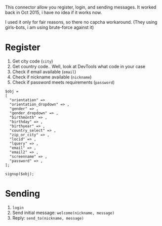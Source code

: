 This connector allow you register, login, and sending messages.
It worked back in Oct 2015, i have no idea if it works now.

I used it only for fair reasons, so there no capcha workaround.
(They using girls-bots, i am using brute-force against it)

# Register
1. Get city code (`city`)
2. Get country code.. Well, look at DevTools what code in your case
3. Check if email available (`email`)
4. Check if nickname available (`nickname`)
5. Check if password meets requirements (`password`)

```
$obj =
[
  "orientation" =>
  "orientation_dropdown" => ,
  "gender" => ,
  "gender_dropdown" => ,
  "birthmonth" => ,
  "birthday" => ,
  "birthyear" => ,
  "country_select" => ,
  "zip_or_city" => ,
  "locid" => ,
  "lquery" => ,
  "email" => ,
  "email2" => ,
  "screenname" => ,
  "password" => ,
];

signup($obj);
```

# Sending

1. `login`
2. Send initial message: `welcome(nickname, message)`
2. Reply: `send_to(nickname, message)`
